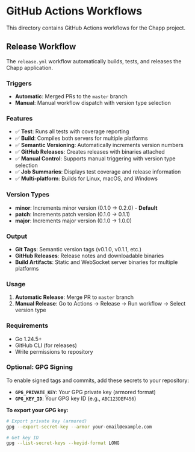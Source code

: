 # GitHub Actions Workflows

This directory contains GitHub Actions workflows for the Chapp project.

## Release Workflow

The `release.yml` workflow automatically builds, tests, and releases the Chapp application.

### Triggers

- **Automatic**: Merged PRs to the `master` branch
- **Manual**: Manual workflow dispatch with version type selection

### Features

- ✅ **Test**: Runs all tests with coverage reporting
- ✅ **Build**: Compiles both servers for multiple platforms
- ✅ **Semantic Versioning**: Automatically increments version numbers
- ✅ **GitHub Releases**: Creates releases with binaries attached
- ✅ **Manual Control**: Supports manual triggering with version type selection
- ✅ **Job Summaries**: Displays test coverage and release information
- ✅ **Multi-platform**: Builds for Linux, macOS, and Windows

### Version Types

- **minor**: Increments minor version (0.1.0 → 0.2.0) - **Default**
- **patch**: Increments patch version (0.1.0 → 0.1.1)
- **major**: Increments major version (0.1.0 → 1.0.0)

### Output

- **Git Tags**: Semantic version tags (v0.1.0, v0.1.1, etc.)
- **GitHub Releases**: Release notes and downloadable binaries
- **Build Artifacts**: Static and WebSocket server binaries for multiple platforms

### Usage

1. **Automatic Release**: Merge PR to `master` branch
2. **Manual Release**: Go to Actions → Release → Run workflow → Select version type

### Requirements

- Go 1.24.5+
- GitHub CLI (for releases)
- Write permissions to repository

### Optional: GPG Signing

To enable signed tags and commits, add these secrets to your repository:

- **`GPG_PRIVATE_KEY`**: Your GPG private key (armored format)
- **`GPG_KEY_ID`**: Your GPG key ID (e.g., `ABC123DEF456`)

**To export your GPG key:**
```bash
# Export private key (armored)
gpg --export-secret-key --armor your-email@example.com

# Get key ID
gpg --list-secret-keys --keyid-format LONG
``` 